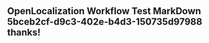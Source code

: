 <properties
ms.topic="hero-topic1"
ms.test1="hero-topic"
ms.test2="test"/>

## OpenLocalization Workflow Test MarkDown 5bceb2cf-d9c3-402e-b4d3-150735d97988 thanks!

